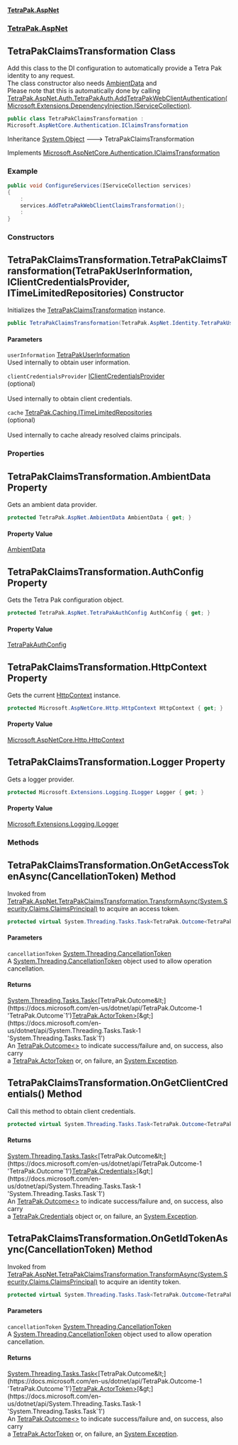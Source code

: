 #### [TetraPak.AspNet](index.md 'index')
### [TetraPak.AspNet](TetraPak_AspNet.md 'TetraPak.AspNet')
## TetraPakClaimsTransformation Class
Add this class to the DI configuration to automatically provide a Tetra Pak identity to any request.  
The class constructor also needs [AmbientData](TetraPak_AspNet_TetraPakClaimsTransformation.md#TetraPak_AspNet_TetraPakClaimsTransformation_AmbientData 'TetraPak.AspNet.TetraPakClaimsTransformation.AmbientData') and   
Please note that this is automatically done by calling [TetraPak.AspNet.Auth.TetraPakAuth.AddTetraPakWebClientAuthentication(Microsoft.Extensions.DependencyInjection.IServiceCollection)](https://docs.microsoft.com/en-us/dotnet/api/TetraPak.AspNet.Auth.TetraPakAuth.AddTetraPakWebClientAuthentication#TetraPak_AspNet_Auth_TetraPakAuth_AddTetraPakWebClientAuthentication_Microsoft_Extensions_DependencyInjection_IServiceCollection_ 'TetraPak.AspNet.Auth.TetraPakAuth.AddTetraPakWebClientAuthentication(Microsoft.Extensions.DependencyInjection.IServiceCollection)').  
```csharp
public class TetraPakClaimsTransformation :
Microsoft.AspNetCore.Authentication.IClaimsTransformation
```

Inheritance [System.Object](https://docs.microsoft.com/en-us/dotnet/api/System.Object 'System.Object') &#129106; TetraPakClaimsTransformation  

Implements [Microsoft.AspNetCore.Authentication.IClaimsTransformation](https://docs.microsoft.com/en-us/dotnet/api/Microsoft.AspNetCore.Authentication.IClaimsTransformation 'Microsoft.AspNetCore.Authentication.IClaimsTransformation')  
### Example
```csharp
public void ConfigureServices(IServiceCollection services)
{
    :
    services.AddTetraPakWebClientClaimsTransformation();
    :
}
```
### Constructors
<a name='TetraPak_AspNet_TetraPakClaimsTransformation_TetraPakClaimsTransformation(TetraPak_AspNet_Identity_TetraPakUserInformation_TetraPak_AspNet_Auth_IClientCredentialsProvider_TetraPak_Caching_ITimeLimitedRepositories)'></a>
## TetraPakClaimsTransformation.TetraPakClaimsTransformation(TetraPakUserInformation, IClientCredentialsProvider, ITimeLimitedRepositories) Constructor
Initializes the [TetraPakClaimsTransformation](TetraPak_AspNet_TetraPakClaimsTransformation.md 'TetraPak.AspNet.TetraPakClaimsTransformation') instance.  
```csharp
public TetraPakClaimsTransformation(TetraPak.AspNet.Identity.TetraPakUserInformation userInformation, TetraPak.AspNet.Auth.IClientCredentialsProvider clientCredentialsProvider=null, TetraPak.Caching.ITimeLimitedRepositories cache=null);
```
#### Parameters
<a name='TetraPak_AspNet_TetraPakClaimsTransformation_TetraPakClaimsTransformation(TetraPak_AspNet_Identity_TetraPakUserInformation_TetraPak_AspNet_Auth_IClientCredentialsProvider_TetraPak_Caching_ITimeLimitedRepositories)_userInformation'></a>
`userInformation` [TetraPakUserInformation](TetraPak_AspNet_Identity_TetraPakUserInformation.md 'TetraPak.AspNet.Identity.TetraPakUserInformation')  
Used internally to obtain user information.  
  
<a name='TetraPak_AspNet_TetraPakClaimsTransformation_TetraPakClaimsTransformation(TetraPak_AspNet_Identity_TetraPakUserInformation_TetraPak_AspNet_Auth_IClientCredentialsProvider_TetraPak_Caching_ITimeLimitedRepositories)_clientCredentialsProvider'></a>
`clientCredentialsProvider` [IClientCredentialsProvider](TetraPak_AspNet_Auth_IClientCredentialsProvider.md 'TetraPak.AspNet.Auth.IClientCredentialsProvider')  
(optional)<br/>  
Used internally to obtain client credentials.  
  
<a name='TetraPak_AspNet_TetraPakClaimsTransformation_TetraPakClaimsTransformation(TetraPak_AspNet_Identity_TetraPakUserInformation_TetraPak_AspNet_Auth_IClientCredentialsProvider_TetraPak_Caching_ITimeLimitedRepositories)_cache'></a>
`cache` [TetraPak.Caching.ITimeLimitedRepositories](https://docs.microsoft.com/en-us/dotnet/api/TetraPak.Caching.ITimeLimitedRepositories 'TetraPak.Caching.ITimeLimitedRepositories')  
(optional)<br/>  
Used internally to cache already resolved claims principals.     
  
  
### Properties
<a name='TetraPak_AspNet_TetraPakClaimsTransformation_AmbientData'></a>
## TetraPakClaimsTransformation.AmbientData Property
Gets an ambient data provider.  
```csharp
protected TetraPak.AspNet.AmbientData AmbientData { get; }
```
#### Property Value
[AmbientData](TetraPak_AspNet_AmbientData.md 'TetraPak.AspNet.AmbientData')
  
<a name='TetraPak_AspNet_TetraPakClaimsTransformation_AuthConfig'></a>
## TetraPakClaimsTransformation.AuthConfig Property
Gets the Tetra Pak configuration object.   
```csharp
protected TetraPak.AspNet.TetraPakAuthConfig AuthConfig { get; }
```
#### Property Value
[TetraPakAuthConfig](TetraPak_AspNet_TetraPakAuthConfig.md 'TetraPak.AspNet.TetraPakAuthConfig')
  
<a name='TetraPak_AspNet_TetraPakClaimsTransformation_HttpContext'></a>
## TetraPakClaimsTransformation.HttpContext Property
Gets the current [HttpContext](TetraPak_AspNet_TetraPakClaimsTransformation.md#TetraPak_AspNet_TetraPakClaimsTransformation_HttpContext 'TetraPak.AspNet.TetraPakClaimsTransformation.HttpContext') instance.  
```csharp
protected Microsoft.AspNetCore.Http.HttpContext HttpContext { get; }
```
#### Property Value
[Microsoft.AspNetCore.Http.HttpContext](https://docs.microsoft.com/en-us/dotnet/api/Microsoft.AspNetCore.Http.HttpContext 'Microsoft.AspNetCore.Http.HttpContext')
  
<a name='TetraPak_AspNet_TetraPakClaimsTransformation_Logger'></a>
## TetraPakClaimsTransformation.Logger Property
Gets a logger provider.  
```csharp
protected Microsoft.Extensions.Logging.ILogger Logger { get; }
```
#### Property Value
[Microsoft.Extensions.Logging.ILogger](https://docs.microsoft.com/en-us/dotnet/api/Microsoft.Extensions.Logging.ILogger 'Microsoft.Extensions.Logging.ILogger')
  
### Methods
<a name='TetraPak_AspNet_TetraPakClaimsTransformation_OnGetAccessTokenAsync(System_Threading_CancellationToken)'></a>
## TetraPakClaimsTransformation.OnGetAccessTokenAsync(CancellationToken) Method
Invoked from [TetraPak.AspNet.TetraPakClaimsTransformation.TransformAsync(System.Security.Claims.ClaimsPrincipal)](https://docs.microsoft.com/en-us/dotnet/api/TetraPak.AspNet.TetraPakClaimsTransformation.TransformAsync#TetraPak_AspNet_TetraPakClaimsTransformation_TransformAsync_System_Security_Claims_ClaimsPrincipal_ 'TetraPak.AspNet.TetraPakClaimsTransformation.TransformAsync(System.Security.Claims.ClaimsPrincipal)') to acquire an access token.  
```csharp
protected virtual System.Threading.Tasks.Task<TetraPak.Outcome<TetraPak.ActorToken>> OnGetAccessTokenAsync(System.Threading.CancellationToken cancellationToken);
```
#### Parameters
<a name='TetraPak_AspNet_TetraPakClaimsTransformation_OnGetAccessTokenAsync(System_Threading_CancellationToken)_cancellationToken'></a>
`cancellationToken` [System.Threading.CancellationToken](https://docs.microsoft.com/en-us/dotnet/api/System.Threading.CancellationToken 'System.Threading.CancellationToken')  
A [System.Threading.CancellationToken](https://docs.microsoft.com/en-us/dotnet/api/System.Threading.CancellationToken 'System.Threading.CancellationToken') object used to allow operation cancellation.  
  
#### Returns
[System.Threading.Tasks.Task&lt;](https://docs.microsoft.com/en-us/dotnet/api/System.Threading.Tasks.Task-1 'System.Threading.Tasks.Task`1')[TetraPak.Outcome&lt;](https://docs.microsoft.com/en-us/dotnet/api/TetraPak.Outcome-1 'TetraPak.Outcome`1')[TetraPak.ActorToken](https://docs.microsoft.com/en-us/dotnet/api/TetraPak.ActorToken 'TetraPak.ActorToken')[&gt;](https://docs.microsoft.com/en-us/dotnet/api/TetraPak.Outcome-1 'TetraPak.Outcome`1')[&gt;](https://docs.microsoft.com/en-us/dotnet/api/System.Threading.Tasks.Task-1 'System.Threading.Tasks.Task`1')  
An [TetraPak.Outcome&lt;&gt;](https://docs.microsoft.com/en-us/dotnet/api/TetraPak.Outcome-1 'TetraPak.Outcome`1') to indicate success/failure and, on success, also carry  
a [TetraPak.ActorToken](https://docs.microsoft.com/en-us/dotnet/api/TetraPak.ActorToken 'TetraPak.ActorToken') or, on failure, an [System.Exception](https://docs.microsoft.com/en-us/dotnet/api/System.Exception 'System.Exception').  
  
<a name='TetraPak_AspNet_TetraPakClaimsTransformation_OnGetClientCredentials()'></a>
## TetraPakClaimsTransformation.OnGetClientCredentials() Method
Call this method to obtain client credentials.  
```csharp
protected virtual System.Threading.Tasks.Task<TetraPak.Outcome<TetraPak.Credentials>> OnGetClientCredentials();
```
#### Returns
[System.Threading.Tasks.Task&lt;](https://docs.microsoft.com/en-us/dotnet/api/System.Threading.Tasks.Task-1 'System.Threading.Tasks.Task`1')[TetraPak.Outcome&lt;](https://docs.microsoft.com/en-us/dotnet/api/TetraPak.Outcome-1 'TetraPak.Outcome`1')[TetraPak.Credentials](https://docs.microsoft.com/en-us/dotnet/api/TetraPak.Credentials 'TetraPak.Credentials')[&gt;](https://docs.microsoft.com/en-us/dotnet/api/TetraPak.Outcome-1 'TetraPak.Outcome`1')[&gt;](https://docs.microsoft.com/en-us/dotnet/api/System.Threading.Tasks.Task-1 'System.Threading.Tasks.Task`1')  
An [TetraPak.Outcome&lt;&gt;](https://docs.microsoft.com/en-us/dotnet/api/TetraPak.Outcome-1 'TetraPak.Outcome`1') to indicate success/failure and, on success, also carry  
a [TetraPak.Credentials](https://docs.microsoft.com/en-us/dotnet/api/TetraPak.Credentials 'TetraPak.Credentials') object or, on failure, an [System.Exception](https://docs.microsoft.com/en-us/dotnet/api/System.Exception 'System.Exception').  
  
<a name='TetraPak_AspNet_TetraPakClaimsTransformation_OnGetIdTokenAsync(System_Threading_CancellationToken)'></a>
## TetraPakClaimsTransformation.OnGetIdTokenAsync(CancellationToken) Method
Invoked from [TetraPak.AspNet.TetraPakClaimsTransformation.TransformAsync(System.Security.Claims.ClaimsPrincipal)](https://docs.microsoft.com/en-us/dotnet/api/TetraPak.AspNet.TetraPakClaimsTransformation.TransformAsync#TetraPak_AspNet_TetraPakClaimsTransformation_TransformAsync_System_Security_Claims_ClaimsPrincipal_ 'TetraPak.AspNet.TetraPakClaimsTransformation.TransformAsync(System.Security.Claims.ClaimsPrincipal)') to acquire an identity token.  
```csharp
protected virtual System.Threading.Tasks.Task<TetraPak.Outcome<TetraPak.ActorToken>> OnGetIdTokenAsync(System.Threading.CancellationToken cancellationToken);
```
#### Parameters
<a name='TetraPak_AspNet_TetraPakClaimsTransformation_OnGetIdTokenAsync(System_Threading_CancellationToken)_cancellationToken'></a>
`cancellationToken` [System.Threading.CancellationToken](https://docs.microsoft.com/en-us/dotnet/api/System.Threading.CancellationToken 'System.Threading.CancellationToken')  
A [System.Threading.CancellationToken](https://docs.microsoft.com/en-us/dotnet/api/System.Threading.CancellationToken 'System.Threading.CancellationToken') object used to allow operation cancellation.  
  
#### Returns
[System.Threading.Tasks.Task&lt;](https://docs.microsoft.com/en-us/dotnet/api/System.Threading.Tasks.Task-1 'System.Threading.Tasks.Task`1')[TetraPak.Outcome&lt;](https://docs.microsoft.com/en-us/dotnet/api/TetraPak.Outcome-1 'TetraPak.Outcome`1')[TetraPak.ActorToken](https://docs.microsoft.com/en-us/dotnet/api/TetraPak.ActorToken 'TetraPak.ActorToken')[&gt;](https://docs.microsoft.com/en-us/dotnet/api/TetraPak.Outcome-1 'TetraPak.Outcome`1')[&gt;](https://docs.microsoft.com/en-us/dotnet/api/System.Threading.Tasks.Task-1 'System.Threading.Tasks.Task`1')  
An [TetraPak.Outcome&lt;&gt;](https://docs.microsoft.com/en-us/dotnet/api/TetraPak.Outcome-1 'TetraPak.Outcome`1') to indicate success/failure and, on success, also carry  
a [TetraPak.ActorToken](https://docs.microsoft.com/en-us/dotnet/api/TetraPak.ActorToken 'TetraPak.ActorToken') or, on failure, an [System.Exception](https://docs.microsoft.com/en-us/dotnet/api/System.Exception 'System.Exception').  
  
